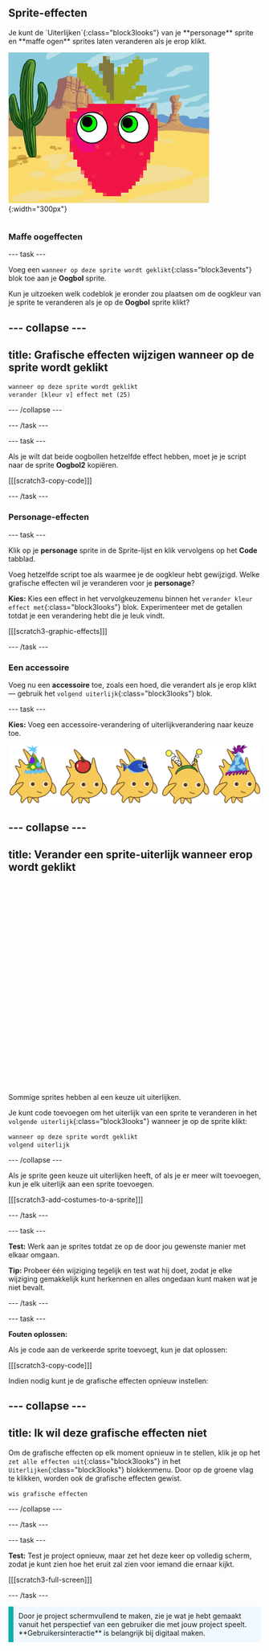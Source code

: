 ## Sprite-effecten

<div style="display: flex; flex-wrap: wrap">
<div style="flex-basis: 200px; flex-grow: 1; margin-right: 15px;">
Je kunt de `Uiterlijken`{:class="block3looks"} van je **personage** sprite en **maffe ogen** sprites laten veranderen als je erop klikt.
</div>
<div>

![Een personage en ogen met grafische effecten.](images/character-graphic-effects.png){:width="300px"}    

</div>
</div>

### Maffe oogeffecten

--- task ---

Voeg een `wanneer op deze sprite wordt geklikt`{:class="block3events"} blok toe aan je **Oogbol** sprite.

Kun je uitzoeken welk codeblok je eronder zou plaatsen om de oogkleur van je sprite te veranderen als je op de **Oogbol** sprite klikt?

--- collapse ---
---
title: Grafische effecten wijzigen wanneer op de sprite wordt geklikt
---

```blocks3
wanneer op deze sprite wordt geklikt
verander [kleur v] effect met (25)
```

--- /collapse ---

--- /task ---

--- task ---

Als je wilt dat beide oogbollen hetzelfde effect hebben, moet je je script naar de sprite **Oogbol2** kopiëren.

[[[scratch3-copy-code]]]

--- /task ---

### Personage-effecten

--- task ---

Klik op je **personage** sprite in de Sprite-lijst en klik vervolgens op het **Code** tabblad.

Voeg hetzelfde script toe als waarmee je de oogkleur hebt gewijzigd. Welke grafische effecten wil je veranderen voor je **personage**?

**Kies:** Kies een effect in het vervolgkeuzemenu binnen het `verander kleur effect met`{:class="block3looks"} blok. Experimenteer met de getallen totdat je een verandering hebt die je leuk vindt.

[[[scratch3-graphic-effects]]]

--- /task ---

### Een accessoire

Voeg nu een **accessoire** toe, zoals een hoed, die verandert als je erop klikt — gebruik het `volgend uiterlijk`{:class="block3looks"} blok.

--- task ---

**Kies:** Voeg een accessoire-verandering of uiterlijkverandering naar keuze toe.

![Sprites met accessoires.](images/accessory-sprite.png)

--- collapse ---
---
title: Verander een sprite-uiterlijk wanneer erop wordt geklikt
---
<div class="scratch-preview">
<iframe allowtransparency="true" width="485" height="402" src="" frameborder="0"></iframe>
</div>

Sommige sprites hebben al een keuze uit uiterlijken.

Je kunt code toevoegen om het uiterlijk van een sprite te veranderen in het `volgende uiterlijk`{:class="block3looks"} wanneer je op de sprite klikt:

```blocks3
wanneer op deze sprite wordt geklikt
volgend uiterlijk
```

--- /collapse ---

Als je sprite geen keuze uit uiterlijken heeft, of als je er meer wilt toevoegen, kun je elk uiterlijk aan een sprite toevoegen.

[[[scratch3-add-costumes-to-a-sprite]]]

--- /task ---

--- task ---

**Test:** Werk aan je sprites totdat ze op de door jou gewenste manier met elkaar omgaan.

**Tip:** Probeer één wijziging tegelijk en test wat hij doet, zodat je elke wijziging gemakkelijk kunt herkennen en alles ongedaan kunt maken wat je niet bevalt.

--- /task ---

--- task ---

**Fouten oplossen:**

Als je code aan de verkeerde sprite toevoegt, kun je dat oplossen:

[[[scratch3-copy-code]]]

Indien nodig kunt je de grafische effecten opnieuw instellen:

--- collapse ---
---
title: Ik wil deze grafische effecten niet
---

Om de grafische effecten op elk moment opnieuw in te stellen, klik je op het `zet alle effecten uit`{:class="block3looks"} in het `Uiterlijken`{:class="block3looks"} blokkenmenu. Door op de groene vlag te klikken, worden ook de grafische effecten gewist.

```blocks3
wis grafische effecten
```
--- /collapse ---

--- /task ---

--- task ---

**Test:** Test je project opnieuw, maar zet het deze keer op volledig scherm, zodat je kunt zien hoe het eruit zal zien voor iemand die ernaar kijkt.

[[[scratch3-full-screen]]]

--- /task ---

<p style="border-left: solid; border-width:10px; border-color: #0faeb0; background-color: aliceblue; padding: 10px;">
Door je project schermvullend te maken, zie je wat je hebt gemaakt vanuit het perspectief van een gebruiker die met jouw project speelt. **Gebruikersinteractie** is belangrijk bij digitaal maken. 
</p>


